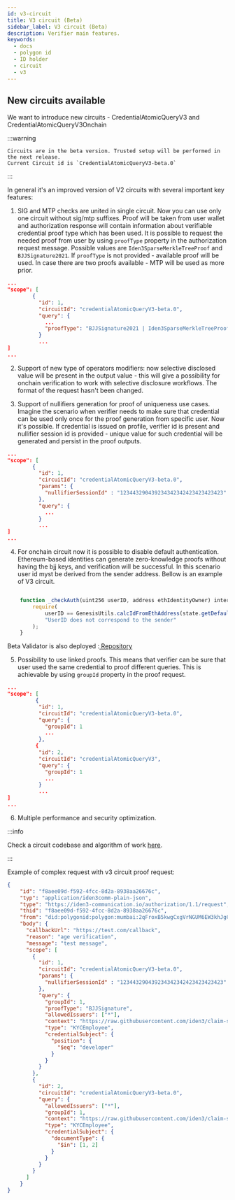 ```yaml
---
id: v3-circuit
title: V3 circuit (Beta)
sidebar_label: V3 circuit (Beta)
description: Verifier main features.
keywords:
  - docs
  - polygon id
  - ID holder
  - circuit
  - v3
---
```


## New circuits available


We want to introduce new circuits - СredentialAtomicQueryV3 and CredentialAtomicQueryV3Onchain

:::warning
    
    Circuits are in the beta version. Trusted setup will be performed in the next release.
    Current Circuit id is `СredentialAtomicQueryV3-beta.0`
:::

In general it's an improved version of V2 circuits with several important key features:

1. SIG and MTP checks are united in single circuit. Now you can use only one circuit without sig/mtp suffixes. Proof will be taken from user wallet and authorization response will contain information about  verifiable credential proof type which has been used. It is possible to request the needed proof from user by using `proofType` property in the authorization request message. Possible values are `Iden3SparseMerkleTreeProof` and `BJJSignature2021`. If `proofType` is not provided -  available proof will be used. In case there are two proofs available - MTP will be used as more prior. 

```json 
...
"scope": [
        {
          "id": 1,
          "circuitId": "credentialAtomicQueryV3-beta.0",
          "query": {
            ...
            "proofType": "BJJSignature2021 | Iden3SparseMerkleTreeProof"
          }
          ...
]          
...
```

2. Support of new type of operators modifiers:  now selective disclosed value will be present in the output value - this will give a possibility for onchain verification to work with selective disclosure workflows. The format of the request hasn't been changed.

3. Support of nullifiers generation for proof of uniqueness use cases. Imagine the scenario when verifier needs to make sure that credential can be used only once for the proof generation from specific user. Now it's possible. If credential is issued on profile, verifier id is present and nullifier session id is provided - unique value for such credential will be generated and persist in the proof outputs. 

```json 
...
"scope": [
        {
          "id": 1,
          "circuitId": "credentialAtomicQueryV3-beta.0",
          "params": {
            "nullifierSessionId" : "123443290439234342342423423423423"
          },
          "query": {
            ...
          }
          ...
]          
...
```


4. For onchain circuit now it is possible to disable default authentication. Ethereum-based identities can generate zero-knowledge proofs without having the bjj keys, and verification will be successful.
In this scenario user id myst be derived from the sender address. Bellow is an example of V3 circuit.
```js

    function _checkAuth(uint256 userID, address ethIdentityOwner) internal view {
        require(
            userID == GenesisUtils.calcIdFromEthAddress(state.getDefaultIdType(), ethIdentityOwner),
            "UserID does not correspond to the sender"
        );
    }
```

Beta Validator is also deployed :<ins> [Repository](https://github.com/0xPolygonID/contracts)</ins>

5. Possibility to use linked proofs. This means that verifier can be sure that user used the same credential to proof different queries. This is achievable by using `groupId` property in the proof request.

```json 
...
"scope": [
         {
          "id": 1,
          "circuitId": "credentialAtomicQueryV3-beta.0",
          "query": {
            "groupId": 1
            ...
          },
         {
          "id": 2,
          "circuitId": "credentialAtomicQueryV3",
          "query": {
            "groupId": 1
            ...
          }
          ...
]          
...
```

6. Multiple performance and security optimization.


:::info

Check a circuit codebase and algorithm of work <ins>[here](https://docs.iden3.io/protocol/main-circuits/#credentialatomicqueryv3)</ins>.

:::



Example of complex request with v3 circuit proof request:


```json
{
    "id": "f8aee09d-f592-4fcc-8d2a-8938aa26676c",
    "typ": "application/iden3comm-plain-json",
    "type": "https://iden3-communication.io/authorization/1.1/request",
    "thid": "f8aee09d-f592-4fcc-8d2a-8938aa26676c",
    "from": "did:polygonid:polygon:mumbai:2qFroxB5kwgCxgVrNGUM6EW3khJgCdHHnKTr3VnTcp",
    "body": {
      "callbackUrl": "https://test.com/callback",
      "reason": "age verification",
      "message": "test message",
      "scope": [
        {
          "id": 1,
          "circuitId": "credentialAtomicQueryV3-beta.0",
          "params": {
            "nullifierSessionId" : "123443290439234342342423423423423"
          },
          "query": {
            "groupId": 1,
            "proofType": "BJJSignature",
            "allowedIssuers": ["*"],
            "context": "https://raw.githubusercontent.com/iden3/claim-schema-vocab/main/schemas/json-ld/kyc-v101.json-ld",
            "type": "KYCEmployee",
            "credentialSubject": {
              "position": {
                "$eq": "developer"
              }
            }
          }
        },
        {
          "id": 2,
          "circuitId": "credentialAtomicQueryV3-beta.0",
          "query": {
            "allowedIssuers": ["*"],
            "groupId": 1,
            "context": "https://raw.githubusercontent.com/iden3/claim-schema-vocab/main/schemas/json-ld/kyc-v101.json-ld",
            "type": "KYCEmployee",
            "credentialSubject": {
              "documentType": {
                "$in": [1, 2]
              }
            }
          }
        }
      ]
    }
}

```